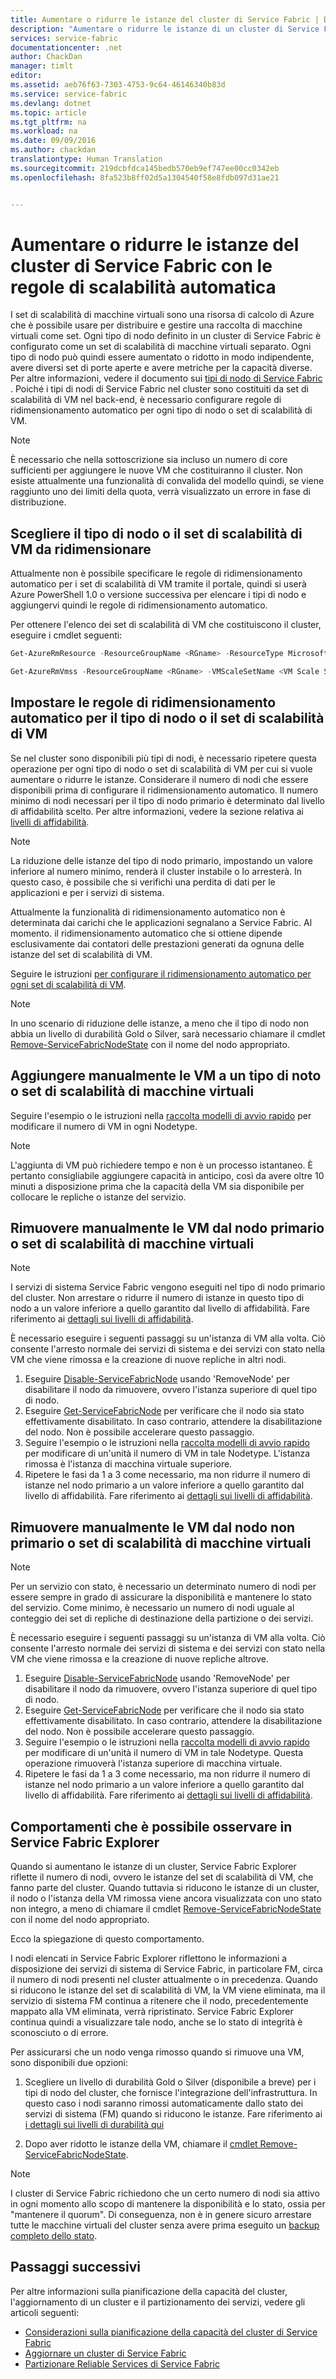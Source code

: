 ```yaml
---
title: Aumentare o ridurre le istanze del cluster di Service Fabric | Documentazione Microsoft
description: "Aumentare o ridurre le istanze di un cluster di Service Fabric per rispondere alla domanda impostando le regole di ridimensionamento automatico per ogni tipo di nodo o set di scalabilità di VM. Aggiungere o rimuovere nodi in un cluster di Service Fabric"
services: service-fabric
documentationcenter: .net
author: ChackDan
manager: timlt
editor: 
ms.assetid: aeb76f63-7303-4753-9c64-46146340b83d
ms.service: service-fabric
ms.devlang: dotnet
ms.topic: article
ms.tgt_pltfrm: na
ms.workload: na
ms.date: 09/09/2016
ms.author: chackdan
translationtype: Human Translation
ms.sourcegitcommit: 219dcbfdca145bedb570eb9ef747ee00cc0342eb
ms.openlocfilehash: 8fa523b8ff02d5a1304540f58e8fdb097d31ae21


---
```

# <a name="scale-a-service-fabric-cluster-in-or-out-using-auto-scale-rules"></a>Aumentare o ridurre le istanze del cluster di Service Fabric con le regole di scalabilità automatica
I set di scalabilità di macchine virtuali sono una risorsa di calcolo di Azure che è possibile usare per distribuire e gestire una raccolta di macchine virtuali come set. Ogni tipo di nodo definito in un cluster di Service Fabric è configurato come un set di scalabilità di macchine virtuali separato. Ogni tipo di nodo può quindi essere aumentato o ridotto in modo indipendente, avere diversi set di porte aperte e avere metriche per la capacità diverse. Per altre informazioni, vedere il documento sui [tipi di nodo di Service Fabric](service-fabric-cluster-nodetypes.md) . Poiché i tipi di nodi di Service Fabric nel cluster sono costituiti da set di scalabilità di VM nel back-end, è necessario configurare regole di ridimensionamento automatico per ogni tipo di nodo o set di scalabilità di VM.

> [!NOTE]
> È necessario che nella sottoscrizione sia incluso un numero di core sufficienti per aggiungere le nuove VM che costituiranno il cluster. Non esiste attualmente una funzionalità di convalida del modello quindi, se viene raggiunto uno dei limiti della quota, verrà visualizzato un errore in fase di distribuzione.
> 
> 

## <a name="choose-the-node-typevm-scale-set-to-scale"></a>Scegliere il tipo di nodo o il set di scalabilità di VM da ridimensionare
Attualmente non è possibile specificare le regole di ridimensionamento automatico per i set di scalabilità di VM tramite il portale, quindi si userà Azure PowerShell 1.0 o versione successiva per elencare i tipi di nodo e aggiungervi quindi le regole di ridimensionamento automatico.

Per ottenere l'elenco dei set di scalabilità di VM che costituiscono il cluster, eseguire i cmdlet seguenti:

```powershell
Get-AzureRmResource -ResourceGroupName <RGname> -ResourceType Microsoft.Compute/VirtualMachineScaleSets

Get-AzureRmVmss -ResourceGroupName <RGname> -VMScaleSetName <VM Scale Set name>
```

## <a name="set-auto-scale-rules-for-the-node-typevm-scale-set"></a>Impostare le regole di ridimensionamento automatico per il tipo di nodo o il set di scalabilità di VM
Se nel cluster sono disponibili più tipi di nodi, è necessario ripetere questa operazione per ogni tipo di nodo o set di scalabilità di VM per cui si vuole aumentare o ridurre le istanze. Considerare il numero di nodi che essere disponibili prima di configurare il ridimensionamento automatico. Il numero minimo di nodi necessari per il tipo di nodo primario è determinato dal livello di affidabilità scelto. Per altre informazioni, vedere la sezione relativa ai [livelli di affidabilità](service-fabric-cluster-capacity.md).

> [!NOTE]
> La riduzione delle istanze del tipo di nodo primario, impostando un valore inferiore al numero minimo, renderà il cluster instabile o lo arresterà. In questo caso, è possibile che si verifichi una perdita di dati per le applicazioni e per i servizi di sistema.
> 
> 

Attualmente la funzionalità di ridimensionamento automatico non è determinata dai carichi che le applicazioni segnalano a Service Fabric. Al momento. il ridimensionamento automatico che si ottiene dipende esclusivamente dai contatori delle prestazioni generati da ognuna delle istanze del set di scalabilità di VM.  

Seguire le istruzioni [per configurare il ridimensionamento automatico per ogni set di scalabilità di VM](../virtual-machine-scale-sets/virtual-machine-scale-sets-autoscale-overview.md).

> [!NOTE]
> In uno scenario di riduzione delle istanze, a meno che il tipo di nodo non abbia un livello di durabilità Gold o Silver, sarà necessario chiamare il cmdlet [Remove-ServiceFabricNodeState](https://msdn.microsoft.com/library/azure/mt125993.aspx) con il nome del nodo appropriato.
> 
> 

## <a name="manually-add-vms-to-a-node-typevm-scale-set"></a>Aggiungere manualmente le VM a un tipo di noto o set di scalabilità di macchine virtuali
Seguire l'esempio o le istruzioni nella [raccolta modelli di avvio rapido](https://github.com/Azure/azure-quickstart-templates/tree/master/201-vmss-scale-existing) per modificare il numero di VM in ogni Nodetype. 

> [!NOTE]
> L'aggiunta di VM può richiedere tempo e non è un processo istantaneo. È pertanto consigliabile aggiungere capacità in anticipo, così da avere oltre 10 minuti a disposizione prima che la capacità della VM sia disponibile per collocare le repliche o istanze del servizio.
> 
> 

## <a name="manually-remove-vms-from-the-primary-node-typevm-scale-set"></a>Rimuovere manualmente le VM dal nodo primario o set di scalabilità di macchine virtuali
> [!NOTE]
> I servizi di sistema Service Fabric vengono eseguiti nel tipo di nodo primario del cluster. Non arrestare o ridurre il numero di istanze in questo tipo di nodo a un valore inferiore a quello garantito dal livello di affidabilità. Fare riferimento ai [dettagli sui livelli di affidabilità](service-fabric-cluster-capacity.md). 
> 
> 

È necessario eseguire i seguenti passaggi su un'istanza di VM alla volta. Ciò consente l'arresto normale dei servizi di sistema e dei servizi con stato nella VM che viene rimossa e la creazione di nuove repliche in altri nodi.

1. Eseguire [Disable-ServiceFabricNode](https://msdn.microsoft.com/library/mt125852.aspx) usando 'RemoveNode' per disabilitare il nodo da rimuovere, ovvero l'istanza superiore di quel tipo di nodo.
2. Eseguire [Get-ServiceFabricNode](https://msdn.microsoft.com/library/mt125856.aspx) per verificare che il nodo sia stato effettivamente disabilitato. In caso contrario, attendere la disabilitazione del nodo. Non è possibile accelerare questo passaggio.
3. Seguire l'esempio o le istruzioni nella [raccolta modelli di avvio rapido](https://github.com/Azure/azure-quickstart-templates/tree/master/201-vmss-scale-existing) per modificare di un'unità il numero di VM in tale Nodetype. L'istanza rimossa è l'istanza di macchina virtuale superiore. 
4. Ripetere le fasi da 1 a 3 come necessario, ma non ridurre il numero di istanze nel nodo primario a un valore inferiore a quello garantito dal livello di affidabilità. Fare riferimento ai [dettagli sui livelli di affidabilità](service-fabric-cluster-capacity.md). 

## <a name="manually-remove-vms-from-the-non-primary-node-typevm-scale-set"></a>Rimuovere manualmente le VM dal nodo non primario o set di scalabilità di macchine virtuali
> [!NOTE]
> Per un servizio con stato, è necessario un determinato numero di nodi per essere sempre in grado di assicurare la disponibilità e mantenere lo stato del servizio. Come minimo, è necessario un numero di nodi uguale al conteggio dei set di repliche di destinazione della partizione o dei servizi. 
> 
> 

È necessario eseguire i seguenti passaggi su un'istanza di VM alla volta. Ciò consente l'arresto normale dei servizi di sistema e dei servizi con stato nella VM che viene rimossa e la creazione di nuove repliche altrove.

1. Eseguire [Disable-ServiceFabricNode](https://msdn.microsoft.com/library/mt125852.aspx) usando 'RemoveNode' per disabilitare il nodo da rimuovere, ovvero l'istanza superiore di quel tipo di nodo.
2. Eseguire [Get-ServiceFabricNode](https://msdn.microsoft.com/library/mt125856.aspx) per verificare che il nodo sia stato effettivamente disabilitato. In caso contrario, attendere la disabilitazione del nodo. Non è possibile accelerare questo passaggio.
3. Seguire l'esempio o le istruzioni nella [raccolta modelli di avvio rapido](https://github.com/Azure/azure-quickstart-templates/tree/master/201-vmss-scale-existing) per modificare di un'unità il numero di VM in tale Nodetype. Questa operazione rimuoverà l'istanza superiore di macchina virtuale. 
4. Ripetere le fasi da 1 a 3 come necessario, ma non ridurre il numero di istanze nel nodo primario a un valore inferiore a quello garantito dal livello di affidabilità. Fare riferimento ai [dettagli sui livelli di affidabilità](service-fabric-cluster-capacity.md).

## <a name="behaviors-you-may-observe-in-service-fabric-explorer"></a>Comportamenti che è possibile osservare in Service Fabric Explorer
Quando si aumentano le istanze di un cluster, Service Fabric Explorer riflette il numero di nodi, ovvero le istanze del set di scalabilità di VM, che fanno parte del cluster.  Quando tuttavia si riducono le istanze di un cluster, il nodo o l'istanza della VM rimossa viene ancora visualizzata con uno stato non integro, a meno di chiamare il cmdlet [Remove-ServiceFabricNodeState](https://msdn.microsoft.com/library/mt125993.aspx) con il nome del nodo appropriato.   

Ecco la spiegazione di questo comportamento.

I nodi elencati in Service Fabric Explorer riflettono le informazioni a disposizione dei servizi di sistema di Service Fabric, in particolare FM, circa il numero di nodi presenti nel cluster attualmente o in precedenza. Quando si riducono le istanze del set di scalabilità di VM, la VM viene eliminata, ma il servizio di sistema FM continua a ritenere che il nodo, precedentemente mappato alla VM eliminata, verrà ripristinato. Service Fabric Explorer continua quindi a visualizzare tale nodo, anche se lo stato di integrità è sconosciuto o di errore.

Per assicurarsi che un nodo venga rimosso quando si rimuove una VM, sono disponibili due opzioni:

1) Scegliere un livello di durabilità Gold o Silver (disponibile a breve) per i tipi di nodo del cluster, che fornisce l'integrazione dell'infrastruttura. In questo caso i nodi saranno rimossi automaticamente dallo stato dei servizi di sistema (FM) quando si riducono le istanze.
Fare riferimento ai [i dettagli sui livelli di durabilità qui](service-fabric-cluster-capacity.md)

2) Dopo aver ridotto le istanze della VM, chiamare il [cmdlet Remove-ServiceFabricNodeState](https://msdn.microsoft.com/library/mt125993.aspx).

> [!NOTE]
> I cluster di Service Fabric richiedono che un certo numero di nodi sia attivo in ogni momento allo scopo di mantenere la disponibilità e lo stato, ossia per "mantenere il quorum". Di conseguenza, non è in genere sicuro arrestare tutte le macchine virtuali del cluster senza avere prima eseguito un [backup completo dello stato](service-fabric-reliable-services-backup-restore.md).
> 
> 

## <a name="next-steps"></a>Passaggi successivi
Per altre informazioni sulla pianificazione della capacità del cluster, l'aggiornamento di un cluster e il partizionamento dei servizi, vedere gli articoli seguenti:

* [Considerazioni sulla pianificazione della capacità del cluster di Service Fabric](service-fabric-cluster-capacity.md)
* [Aggiornare un cluster di Service Fabric](service-fabric-cluster-upgrade.md)
* [Partizionare Reliable Services di Service Fabric](service-fabric-concepts-partitioning.md)

<!--Image references-->
[BrowseServiceFabricClusterResource]: ./media/service-fabric-cluster-scale-up-down/BrowseServiceFabricClusterResource.png
[ClusterResources]: ./media/service-fabric-cluster-scale-up-down/ClusterResources.png



<!--HONumber=Nov16_HO3-->


